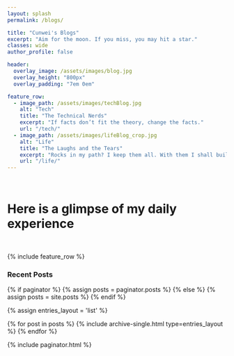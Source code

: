 ```yaml
---
layout: splash
permalink: /blogs/

title: "Cunwei's Blogs"
excerpt: "Aim for the moon. If you miss, you may hit a star."
classes: wide
author_profile: false

header:
  overlay_image: /assets/images/blog.jpg
  overlay_height: "800px"
  overlay_padding: "7em 0em"

feature_row:
  - image_path: /assets/images/techBlog.jpg
    alt: "Tech"
    title: "The Technical Nerds"
    excerpt: "If facts don’t fit the theory, change the facts."
    url: "/tech/"
  - image_path: /assets/images/lifeBlog_crop.jpg
    alt: "Life"
    title: "The Laughs and the Tears"
    excerpt: "Rocks in my path? I keep them all. With them I shall build my castle."
    url: "/life/"
---
```



<br/>

# Here is a glimpse of my daily experience
<br/> 

{% include feature_row %}



<h3 class="arhive__subtitle">Recent Posts</h3>
{% if paginator %}
  {% assign posts = paginator.posts %}
{% else %}
  {% assign posts = site.posts %}
{% endif %}


{% assign entries_layout = 'list' %}
<div class="entries-{{ entries_layout }}">
  {% for post in posts %}
    {% include archive-single.html type=entries_layout %}
  {% endfor %}
</div>

{% include paginator.html %}

